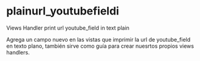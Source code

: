# plainurl_youtubefieldi

Views Handler print url youtube_field in text plain

Agrega un campo nuevo en las vistas que imprimir la url de youtube_field en texto plano, también sirve como guía para crear nuesrtos propios views handlers.

